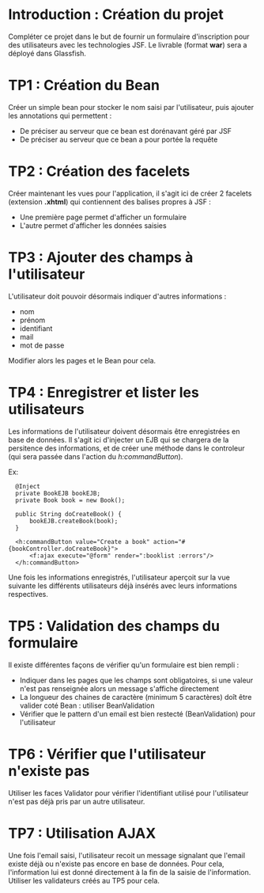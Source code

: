 # Introduction : Création du projet

Compléter ce projet dans le but de fournir un formulaire d'inscription pour des utilisateurs avec les technologies JSF.
Le livrable (format __war__) sera a déployé dans Glassfish.

# TP1 : Création du Bean
Créer un simple bean pour stocker le nom saisi par l'utilisateur, puis ajouter les annotations qui permettent :
 
* De préciser au serveur que ce bean est dorénavant géré par JSF
* De préciser au serveur que ce bean a pour portée la requête

# TP2 : Création des facelets
Créer maintenant les vues pour l'application, il s'agit ici de créer 2 facelets (extension __.xhtml__) qui contiennent des
balises propres à JSF :
 
* Une première page permet d'afficher un formulaire
* L'autre permet d'afficher les données saisies

# TP3 : Ajouter des champs à l'utilisateur
L'utilisateur doit pouvoir désormais indiquer d'autres informations :

* nom
* prénom
* identifiant
* mail
* mot de passe

Modifier alors les pages et le Bean pour cela.

# TP4 : Enregistrer et lister les utilisateurs
Les informations de l'utilisateur doivent désormais être enregistrées en base de données.
Il s'agit ici d'injecter un EJB qui se chargera de la persitence des informations, et de créer une méthode dans le 
controleur (qui sera passée dans l'action du _h:commandButton_).

Ex:
      
      @Inject
      private BookEJB bookEJB;
      private Book book = new Book();
        
      public String doCreateBook() {
          bookEJB.createBook(book);
      }
      
      <h:commandButton value="Create a book" action="#{bookController.doCreateBook}">
          <f:ajax execute="@form" render=":booklist :errors"/>
      </h:commandButton>
      

Une fois les informations enregistrés, l'utilisateur aperçoit sur la vue suivante les différents utilisateurs déjà 
insérés avec leurs informations respectives.

# TP5 : Validation des champs du formulaire
Il existe différentes façons de vérifier qu'un formulaire est bien rempli :

* Indiquer dans les pages que les champs sont obligatoires, si une valeur n'est pas renseignée alors un message s'affiche
 directement
* La longueur des chaines de caractère (minimum 5 caractères) doît être valider coté Bean : utiliser BeanValidation
* Vérifier que le pattern d'un email est bien restecté (BeanValidation) pour l'utilisateur

# TP6 : Vérifier que l'utilisateur n'existe pas
Utiliser les faces Validator pour vérifier l'identifiant utilisé pour l'utilisateur n'est pas déjà pris par un autre
utilisateur.

# TP7 : Utilisation AJAX
Une fois l'email saisi, l'utilisateur recoit un message signalant que l'email existe déjà ou n'existe pas encore en
base de données. Pour cela, l'information lui est donné directement à la fin de la saisie de l'information.
Utiliser les validateurs créés au TP5 pour cela.


